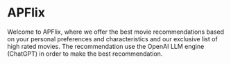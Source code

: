 # APFlix

Welcome to APFlix, where we offer the best movie recommendations based on your personal preferences and characteristics and our
exclusive list of high rated movies.
The recommendation use the OpenAI LLM engine (ChatGPT) in order to make the best recommendation.
